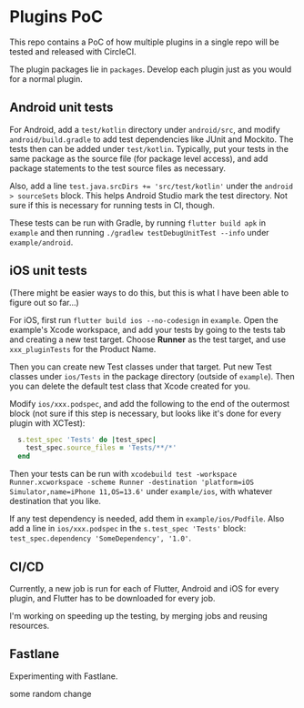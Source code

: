 # Plugins PoC

This repo contains a PoC of how multiple plugins in a single repo will be
tested and released with CircleCI.

The plugin packages lie in `packages`.
Develop each plugin just as you would for a normal plugin.

## Android unit tests

For Android, add a `test/kotlin` directory under `android/src`, and modify
`android/build.gradle` to add test dependencies like JUnit and Mockito.
The tests then can be added under `test/kotlin`.
Typically, put your tests in the same package as the source file (for package
level access), and add package statements to the test source files as necessary.

Also, add a line `test.java.srcDirs += 'src/test/kotlin'` under the
`android > sourceSets` block. This helps Android Studio mark the test
directory. Not sure if this is necessary for running tests in CI, though.

These tests can be run with Gradle, by running `flutter build apk` in
`example` and then running `./gradlew testDebugUnitTest --info` under
`example/android`.

## iOS unit tests

(There might be easier ways to do this, but this is what I have
been able to figure out so far...)

For iOS, first run `flutter build ios --no-codesign` in `example`.
Open the example's Xcode workspace, and add your tests by going to the tests
tab and creating a new test target.
Choose **Runner** as the test target, and use `xxx_pluginTests` for the
Product Name.

Then you can create new Test classes under that target.
Put new Test classes under `ios/Tests` in the package directory
(outside of `example`).
Then you can delete the default test class that Xcode created for you.

Modify `ios/xxx.podspec`, and add the following to the end of the outermost block
(not sure if this step is necessary, but looks like it's done for every plugin with
XCTest):

```ruby
  s.test_spec 'Tests' do |test_spec|
    test_spec.source_files = 'Tests/**/*'
  end
```

Then your tests can be run with `xcodebuild test -workspace Runner.xcworkspace -scheme Runner -destination 'platform=iOS Simulator,name=iPhone 11,OS=13.6'` under `example/ios`, with whatever destination that you like.

If any test dependency is needed, add them in `example/ios/Podfile`.
Also add a line in `ios/xxx.podspec` in the `s.test_spec 'Tests'` block: `test_spec.dependency 'SomeDependency', '1.0'`.

## CI/CD

Currently, a new job is run for each of Flutter, Android and iOS for every plugin,
and Flutter has to be downloaded for every job.

I'm working on speeding up the testing, by merging jobs and reusing resources.

## Fastlane

Experimenting with Fastlane.

some random change
